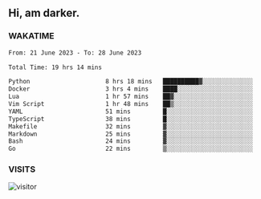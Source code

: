 ## Hi, am darker.

### WAKATIME

<!--START_SECTION:waka-->

```txt
From: 21 June 2023 - To: 28 June 2023

Total Time: 19 hrs 14 mins

Python                     8 hrs 18 mins   ██████████▓░░░░░░░░░░░░░░   43.18 %
Docker                     3 hrs 4 mins    ████░░░░░░░░░░░░░░░░░░░░░   15.99 %
Lua                        1 hr 57 mins    ██▓░░░░░░░░░░░░░░░░░░░░░░   10.15 %
Vim Script                 1 hr 48 mins    ██▒░░░░░░░░░░░░░░░░░░░░░░   09.36 %
YAML                       51 mins         █░░░░░░░░░░░░░░░░░░░░░░░░   04.46 %
TypeScript                 38 mins         █░░░░░░░░░░░░░░░░░░░░░░░░   03.37 %
Makefile                   32 mins         ▓░░░░░░░░░░░░░░░░░░░░░░░░   02.79 %
Markdown                   25 mins         ▓░░░░░░░░░░░░░░░░░░░░░░░░   02.18 %
Bash                       24 mins         ▓░░░░░░░░░░░░░░░░░░░░░░░░   02.15 %
Go                         22 mins         ▒░░░░░░░░░░░░░░░░░░░░░░░░   01.93 %
```

<!--END_SECTION:waka-->

### VISITS
<!-- i should probably build this when i will have some time -->
![visitor](https://profile-counter.glitch.me/sanix-darker/count.svg)
